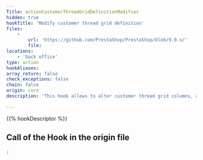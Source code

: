 ```yaml
---
Title: actionCustomerThreadGridDefinitionModifier
hidden: true
hookTitle: 'Modify customer thread grid definition'
files:
    -
        url: 'https://github.com/PrestaShop/PrestaShop/blob/9.0.x/'
        file: 
locations:
    - 'back office'
type: action
hookAliases: 
array_return: false
check_exceptions: false
chain: false
origin: core
description: 'This hook allows to alter customer thread grid columns, actions and filters'

---
```


{{% hookDescriptor %}}

## Call of the Hook in the origin file

```php
;
```
